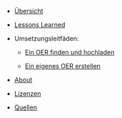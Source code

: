 <!-- docs/_sidebar.md -->


* [Übersicht](./)

* [Lessons Learned](lessons_learned.md)

* Umsetzungsleitfäden:

  * [Ein OER finden und hochladen](task1.md)
  
  * [Ein eigenes OER erstellen](task2.md)

* [About](/about/index)

* [Lizenzen](/licenses/index)

* [Quellen](/contact/index)
